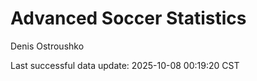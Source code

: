 # Advanced Soccer Statistics
Denis Ostroushko

<!-- gfm -->

Last successful data update: 2025-10-08 00:19:20 CST
